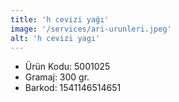```yaml
---
title: 'h cevizi yağı'
image: '/services/ari-urunleri.jpeg'
alt: 'h cevizi yagı'
---
```


* Ürün Kodu: 5001025 
* Gramaj: 300 gr. 
* Barkod: 1541146514651